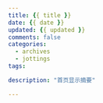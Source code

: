 ```yaml
---
title: {{ title }}
date: {{ date }}
updated: {{ updated }}
comments: false
categories:
  - archives
  - jottings
tags:

description: "首页显示摘要"

---
```

